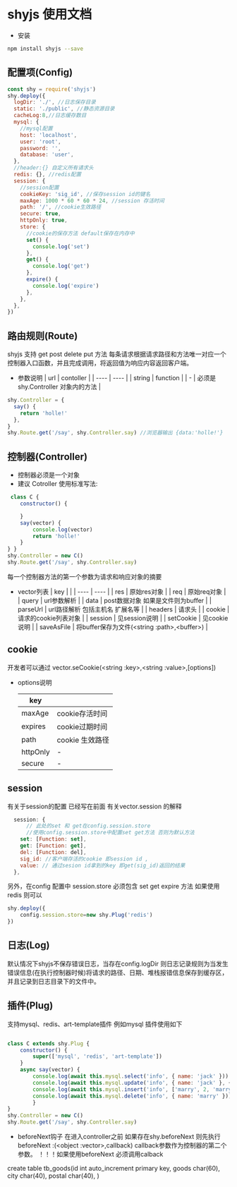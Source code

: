 # shyjs 使用文档

- 安装

```bash
npm install shyjs --save
```

## 配置项(Config)

```javascript
const shy = require('shyjs')
shy.deploy({
  logDir: './', //日志保存目录
  static: './public', //静态资源目录
  cacheLog:8,//日志缓存数目
  mysql: {
    //mysql配置
    host: 'localhost',
    user: 'root',
    password: '',
    database: 'user',
  },
  //header:{} 自定义所有请求头
  redis: {}, //redis配置
  session: {
    //session配置
    cookieKey: 'sig_id', //保存session id的键名
    maxAge: 1000 * 60 * 60 * 24, //session 存活时间
    path: '/', //cookie生效路径
    secure: true,
    httpOnly: true,
    store: {
      //cookie的保存方法 default保存在内存中
      set() {
        console.log('set')
      },
      get() {
        console.log('get')
      },
      expire() {
        console.log('expire')
      },
    },
  },
})
```

## 路由规则(Route)

shyjs 支持 get post delete put 方法 每条请求根据请求路径和方法唯一对应一个控制器入口函数，并且完成调用，将返回值为响应内容返回客户端。

- 参数说明
  | url | contoller |
  | ---- | ---- |
  | string | function |
  | - | 必须是 shy.Controller 对象内的方法 |

```javascript
shy.Controller = {
  say() {
    return 'holle!'
  },
}
shy.Route.get('/say', shy.Controller.say) //浏览器输出 {data:'holle!'}
```

## 控制器(Controller)

- 控制器必须是一个对象
- 建议 Cotroller 使用标准写法:

```javascript
 class C {
    constructor() {

    }
    say(vector) {
        console.log(vector)
        return 'holle!'
    }
} }
shy.Controller = new C()
shy.Route.get('/say', shy.Controller.say)
```
 每一个控制器方法的第一个参数为请求和响应对象的摘要
- vector列表 
  | key |  |
  | ---- | ---- |
  | res | 原始res对象 |
  | req | 原始req对象 |
  | query | url参数解析 |
  | data | post数据对象 如果是文件则为buffer |
  | parseUrl | url路径解析 包括主机名 扩展名等 |
  | headers | 请求头 |
  | cookie | 请求的cookie列表对象 |
  | session | 见session说明 |
  | setCookie | 见cookie说明 |
  | saveAsFile | 将buffer保存为文件(\<string :path\>,\<buffer\>) |

## cookie
开发者可以通过 vector.seCookie(\<string :key\>,\<string :value\>,[options])

- options说明

  | key |  |
  | ---- | ---- |
  | maxAge | cookie存活时间 |
  | expires | cookie过期时间 |
  | path | cookie 生效路径 |
  | httpOnly | - |
  | secure | - |

## session

有关于session的配置 已经写在前面
有关vector.session 的解释
```javascript
  session: {
      // 此处的set 和 get在config.session.store 
      //使用config.session.store中配置set get方法 否则为默认方法 
    set: [Function: set], 
    get: [Function: get], 
    del: [Function: del], 
    sig_id: //客户端存活的cookie 即session id ,
    value: // 通过sesion id拿到的key 即get(sig_id)返回的结果
  },
```
另外，在config 配置中 session.store 必须包含 set get expire 方法
如果使用redis 则可以

```javascript
shy.deploy({
    config.session.store=new shy.Plug('redis')
})
```

## 日志(Log)
默认情况下shyjs不保存错误日志，当存在config.logDir 则日志记录规则为当发生错误信息(在执行控制器时候)将请求的路径、日期、堆栈报错信息保存到缓存区，并且记录到日志目录下的文件中。

## 插件(Plug)
支持mysql、redis、art-template插件 
例如mysql 插件使用如下
```javascript

class C extends shy.Plug {
    constructor() {
        super(['mysql', 'redis', 'art-template'])
    }
    async say(vector) {
        console.log(await this.mysql.select('info', { name: 'jack' }))
        console.log(await this.mysql.update('info', { name: 'jack' }, { password: 9 }))
        console.log(await this.mysql.insert('info', ['marry', 2, 'marry@qq.com']))
        console.log(await this.mysql.delete('info', { name: 'marry' }))    
        }
}
shy.Controller = new C()
shy.Route.get('/say', shy.Controller.say)

```
- beforeNext钩子
在进入controller之前 如果存在shy.beforeNext 则先执行beforeNext :(\<object :vector\>,callback) callback参数作为控制器的第二个参数。
！！！如果使用beforeNext 必须调用calback


create table tb_goods(id int auto_increment primary key,
goods char(60),
city char(40),
postal char(40),
)




